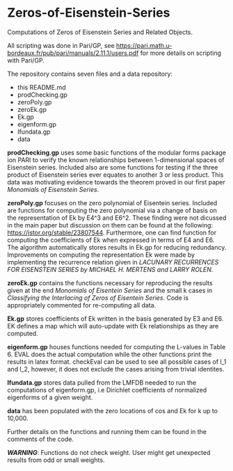 # Zeros-of-Eisenstein-Series
Computations of Zeros of Eisenstein Series and Related Objects.

All scripting was done in Pari/GP, see https://pari.math.u-bordeaux.fr/pub/pari/manuals/2.11.1/users.pdf for more details on scripting with Pari/GP.

The repository contains seven files and a data repository:
  - this README.md
  - prodChecking.gp
  - zeroPoly.gp
  - zeroEk.gp
  - Ek.gp
  - eigenform.gp
  - lfundata.gp
  - data
  
**prodChecking.gp** uses some basic functions of the modular forms package ion PARI to verify the known relationships between 1-dimensional spaces of Eisenstein series. Included also are some functions for testing if the three product of Eisenstein series ever equates to another 3 or less product. This data was motivating evidence towards the theorem proved in our first paper *Monomials of Eisenstein Series*.

**zeroPoly.gp** focuses on the zero polynomial of Eisentein series. Included are functions for computing the zero polynomial via a change of basis on the representation of Ek by E4^3 and E6^2. These finding were not dicussed in the main paper but discussion on them can be found at the following: https://jstor.org/stable/23807544. Furthermore, one can find function for computing the coefficients of Ek when expressed in terms of E4 and E6. The algorithm automatically stores results in Ek.gp for reducing redundancy. Improvements on computing the representation Ek were made by implementing the recurrence relation given in *LACUNARY RECURRENCES FOR EISENSTEIN SERIES by MICHAEL H. MERTENS and LARRY ROLEN*.

**zeroEk.gp** contains the functions necessary for reproducing the results given at the end *Monomials of Eisentein Series* and the small k cases in *Classifying the Interlacing of Zeros of Eisentein Series*. Code is appropriately commented for re-computing all data.

**Ek.gp** stores coefficients of Ek written in the basis generated by E3 and E6. EK defines a map which will auto-update with Ek relationships as they are computed.

**eigenform.gp** houses functions needed for computing the L-values in Table 6. EVAL does the actual computation while the other functions print the results in latex format. checkEval can be used to see all possible cases of l_1 and l_2, however, it does not exclude the cases arising from trivial identites. 

**lfundata.gp** stores data pulled from the LMFDB needed to run the computations of eigenform.gp, i.e Dirichlet coefficients of normalized eigenforms of a given weight.

**data** has been populated with the zero locations of cos and Ek for k up to 10,000.

Further details on the functions and running them can be found in the comments of the code.

**_WARNING_**: Functions do not check weight. User might get unexpected results from odd or small weights.

